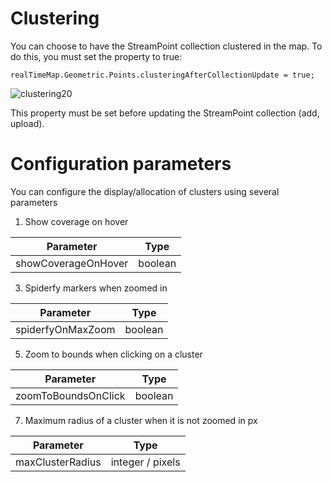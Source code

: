 # Clustering

You can choose to have the StreamPoint collection clustered in the map. To do this, you must set the property to true:

    realTimeMap.Geometric.Points.clusteringAfterCollectionUpdate = true;

![clustering20](https://github.com/user-attachments/assets/724efa08-9a5c-4f60-a756-efb93406712b)


This property must be set before updating the StreamPoint collection (add, upload).

# Configuration parameters
You can configure the display/allocation of clusters using several parameters

1. Show coverage on hover

| Parameter | Type |
| ---- | ---- |
| showCoverageOnHover | boolean |

3. Spiderfy markers when zoomed in

| Parameter | Type |
| ---- | ---- |
| spiderfyOnMaxZoom | boolean |

5. Zoom to bounds when clicking on a cluster

| Parameter | Type |
| ---- | ---- |
| zoomToBoundsOnClick | boolean |

7. Maximum radius of a cluster when it is not zoomed in px

| Parameter | Type |
| ---- | ---- |
| maxClusterRadius | integer / pixels |
